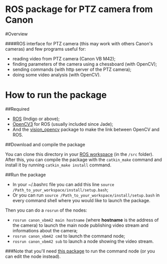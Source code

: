 # ROS package for PTZ camera from Canon


#Overview

####ROS interface for PTZ camera (this may work with others Canon's cameras) and few programs useful for:
- reading video from PTZ camera (Canon VB M42);
- finding parameters of the camera using a chessboard (with OpenCV);
- sending commands (with http server of the PTZ camera);
- doing some video analysis (with OpenCV).


# How to run the package


##Required
  -  [ROS](http://www.ros.org/install/) (Indigo or above);
  -  [OpenCV3](http://wiki.ros.org/opencv3) for ROS (usually included since Jade);
  -  And the [vision_opencv](http://wiki.ros.org/vision_opencv) package to make the link between OpenCV and ROS.


##Download and compile the package


You can clone this directory in your [ROS workspace](http://wiki.ros.org/ROS/Tutorials/InstallingandConfiguringROSEnvironment) (in the `/src` folder).
After this, you can compile the package with the `catkin_make` command and install it by running `catkin_make install` command.


##Run the package


-  In your ~/.bashrc file you can add this line `source /Path_to_your_workspace/install/setup.bash`;
-  Or you can run `source /Path_to_your_workspace/install/setup.bash` in every command shell where you would like to launch the package.

Then you can do a `rosrun` of the nodes:
- `rosrun canon_vbm42 main hostname` (where **hostname** is the address of the camera) to launch the main node publishing video stream and informations about the camera;
- `rosrun canon_vbm42 cmd` to launch the command node;
- `rosrun canon_vbm42 sub` to launch a node showing the video stream.

###Note that you'll need [this package](https://github.com/BrunoDatoMeneses/M1_ISTR/tree/master/Ligne_transitique_MONTRAC) to run the command node (or you can edit the node instead).
